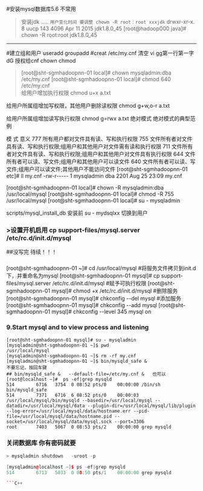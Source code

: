 #安装mysql数据库5.6  不常用
>安装jdk 
.....
``用户变化时间 要调整 chowm -R root：root xxxjdk``
drwxr-xr-x. 8 uucp  143      4096 Apr 11  2015 jdk1.8.0_45
[root@hadoop000 java]# chown -R root:root jdk1.8.0_45
****************

#建立组和用户
useradd
groupadd
#creat  /etc/my.cnf
清空 vi  gg第一行第一字dG
授权给cnf chown chmod 
>[root@sht-sgmhadoopnn-01 local]# chown  mysqladmin:dba /etc/my.cnf 
[root@sht-sgmhadoopnn-01 local]# chmod  640 /etc/my.cnf  
给用户增加执行权限
chmod u+x a.txt

给用户所属组增加写权限，其他用户删除读权限
chmod g+w,o-r a.txt

给用户所属组增加读写执行权限
chmod g=rwx a.txt
绝对模式
绝对模式的典型范例

模    式	意义
777	所有用户都对文件具有读、写和执行权限
755	文件所有者对文件具有读、写和执行权限;组用户和其他用户对文件需有读和执行权限
711	文件所有者对文件具有读、写和执行权限;组用户和其他用户对文件具有执行权限
644	文件所有者可以读、写文件;组用户和其他用户可以读文件
640	文件所有者可以读、写文件;组用户可以读文件;其他用户不能访问文件
[root@sht-sgmhadoopnn-01 etc]# ll my.cnf
-rw-r----- 1 mysqladmin dba 2201 Aug 25 23:09 my.cnf

[root@sht-sgmhadoopnn-01 local]# chown -R mysqladmin:dba /usr/local/mysql
[root@sht-sgmhadoopnn-01 local]# chmod -R 755 /usr/local/mysql 
[root@sht-sgmhadoopnn-01 local]# su - mysqladmin 

scripts/mysql_install_db   安装前 su - mydsqlxx  切换到用户
### >设置开机启用 cp support-files/mysql.server /etc/rc.d/init.d/mysql
##没写完 待续！！！



### 


[root@sht-sgmhadoopnn-01 ~]# cd /usr/local/mysql
#将服务文件拷贝到init.d下，并重命名为mysql
[root@sht-sgmhadoopnn-01 mysql]# cp support-files/mysql.server /etc/rc.d/init.d/mysql 
#赋予可执行权限
[root@sht-sgmhadoopnn-01 mysql]# chmod +x /etc/rc.d/init.d/mysql
#删除服务
[root@sht-sgmhadoopnn-01 mysql]# chkconfig --del mysql
#添加服务
[root@sht-sgmhadoopnn-01 mysql]# chkconfig --add mysql
[root@sht-sgmhadoopnn-01 mysql]# chkconfig --level 345 mysql on


### 9.Start mysql and to view process and listening
```
[root@sht-sgmhadoopnn-01 mysql]# su - mysqladmin
[mysqladmin@sht-sgmhadoopnn-01 ~]$ pwd
/usr/local/mysql
[mysqladmin@sht-sgmhadoopnn-01 ~]$ rm -rf my.cnf
[mysqladmin@sht-sgmhadoopnn-01 ~]$ bin/mysqld_safe &    
不要忘记，按回车键
## bin/mysqld_safe &   --default-file=/etc/my.cnf &   也可以
[root@localhost ~]#  ps -ef|grep mysqld
514        6716   3754  0 08:52 pts/0    00:00:00 /bin/sh bin/mysqld_safe
514        7371   6716  6 08:52 pts/0    00:00:03 /usr/local/mysql/bin/mysqld --basedir=/usr/local/mysql --datadir=/usr/local/mysql/data --plugin-dir=/usr/local/mysql/lib/plugin --log-error=/usr/local/mysql/data/hostname.err --pid-file=/usr/local/mysql/data/hostname.pid --socket=/usr/local/mysql/data/mysql.sock --port=3306
root       7403   5067  0 08:53 pts/2    00:00:00 grep mysqld
```

### 关闭数据库 你有密码就要 
```C++
> mysqladmin shutdown   -uroot -p

[mysqladmin@localhost ~]$ ps -ef|grep mysqld
514        6713   5033  0 08:50 pts/1    00:00:00 grep mysqld

```C++
